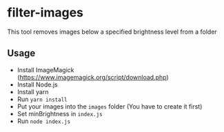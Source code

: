 # filter-images

This tool removes images below a specified brightness level from a folder

## Usage
* Install ImageMagick (https://www.imagemagick.org/script/download.php)
* Install Node.js
* Install yarn
* Run `yarn install`
* Put your images into the `images` folder (You have to create it first)
* Set minBrightness in `index.js`
* Run `node index.js`
